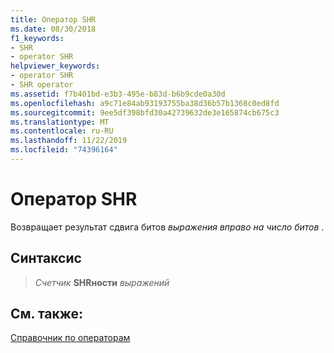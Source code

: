 ```yaml
---
title: Оператор SHR
ms.date: 08/30/2018
f1_keywords:
- SHR
- operator SHR
helpviewer_keywords:
- operator SHR
- SHR operator
ms.assetid: f7b401bd-e3b3-495e-b83d-b6b9cde0a30d
ms.openlocfilehash: a9c71e84ab93193755ba38d36b57b1368c0ed8fd
ms.sourcegitcommit: 9ee5df398bfd30a42739632de3e165874cb675c3
ms.translationtype: MT
ms.contentlocale: ru-RU
ms.lasthandoff: 11/22/2019
ms.locfileid: "74396164"
---
```

# <a name="operator-shr"></a>Оператор SHR

Возвращает результат сдвига битов *выражения* *вправо на число битов* .

## <a name="syntax"></a>Синтаксис

> *Счетчик* **SHRности** *выражений*

## <a name="see-also"></a>См. также:

[Справочник по операторам](operators-reference.md)
